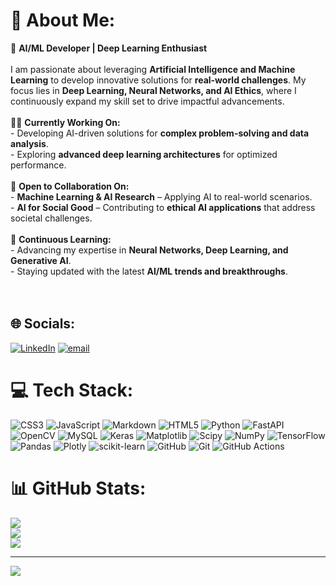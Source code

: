 # 💫 About Me:
 🚀 **AI/ML Developer | Deep Learning Enthusiast**  <br><br>I am passionate about leveraging **Artificial Intelligence and Machine Learning** to develop innovative solutions for **real-world challenges**. My focus lies in **Deep Learning, Neural Networks, and AI Ethics**, where I continuously expand my skill set to drive impactful advancements.  <br><br>👨‍💻 **Currently Working On:**  <br>- Developing AI-driven solutions for **complex problem-solving and data analysis**.  <br>- Exploring **advanced deep learning architectures** for optimized performance.  <br><br>🤝 **Open to Collaboration On:**  <br>- **Machine Learning & AI Research** – Applying AI to real-world scenarios.  <br>- **AI for Social Good** – Contributing to **ethical AI applications** that address societal challenges.  <br><br>🌱 **Continuous Learning:**  <br>- Advancing my expertise in **Neural Networks, Deep Learning, and Generative AI**.  <br>- Staying updated with the latest **AI/ML trends and breakthroughs**.  <br><br><br>


## 🌐 Socials:
[![LinkedIn](https://img.shields.io/badge/LinkedIn-%230077B5.svg?logo=linkedin&logoColor=white)](https://linkedin.com/in/syed-atif-ali-563628330/) [![email](https://img.shields.io/badge/Email-D14836?logo=gmail&logoColor=white)](mailto:atifalisyed193@gmail.com) 

# 💻 Tech Stack:
![CSS3](https://img.shields.io/badge/css3-%231572B6.svg?style=for-the-badge&logo=css3&logoColor=white) ![JavaScript](https://img.shields.io/badge/javascript-%23323330.svg?style=for-the-badge&logo=javascript&logoColor=%23F7DF1E) ![Markdown](https://img.shields.io/badge/markdown-%23000000.svg?style=for-the-badge&logo=markdown&logoColor=white) ![HTML5](https://img.shields.io/badge/html5-%23E34F26.svg?style=for-the-badge&logo=html5&logoColor=white) ![Python](https://img.shields.io/badge/python-3670A0?style=for-the-badge&logo=python&logoColor=ffdd54) ![FastAPI](https://img.shields.io/badge/FastAPI-005571?style=for-the-badge&logo=fastapi) ![OpenCV](https://img.shields.io/badge/opencv-%23white.svg?style=for-the-badge&logo=opencv&logoColor=white) ![MySQL](https://img.shields.io/badge/mysql-4479A1.svg?style=for-the-badge&logo=mysql&logoColor=white) ![Keras](https://img.shields.io/badge/Keras-%23D00000.svg?style=for-the-badge&logo=Keras&logoColor=white) ![Matplotlib](https://img.shields.io/badge/Matplotlib-%23ffffff.svg?style=for-the-badge&logo=Matplotlib&logoColor=black) ![Scipy](https://img.shields.io/badge/SciPy-%230C55A5.svg?style=for-the-badge&logo=scipy&logoColor=%white) ![NumPy](https://img.shields.io/badge/numpy-%23013243.svg?style=for-the-badge&logo=numpy&logoColor=white) ![TensorFlow](https://img.shields.io/badge/TensorFlow-%23FF6F00.svg?style=for-the-badge&logo=TensorFlow&logoColor=white) ![Pandas](https://img.shields.io/badge/pandas-%23150458.svg?style=for-the-badge&logo=pandas&logoColor=white) ![Plotly](https://img.shields.io/badge/Plotly-%233F4F75.svg?style=for-the-badge&logo=plotly&logoColor=white) ![scikit-learn](https://img.shields.io/badge/scikit--learn-%23F7931E.svg?style=for-the-badge&logo=scikit-learn&logoColor=white) ![GitHub](https://img.shields.io/badge/github-%23121011.svg?style=for-the-badge&logo=github&logoColor=white) ![Git](https://img.shields.io/badge/git-%23F05033.svg?style=for-the-badge&logo=git&logoColor=white) ![GitHub Actions](https://img.shields.io/badge/github%20actions-%232671E5.svg?style=for-the-badge&logo=githubactions&logoColor=white)
# 📊 GitHub Stats:
![](https://github-readme-stats.vercel.app/api?username=SyedAtifAli797&theme=dark&hide_border=false&include_all_commits=false&count_private=false)<br/>
![](https://github-readme-streak-stats.herokuapp.com/?user=SyedAtifAli797&theme=dark&hide_border=false)<br/>
![](https://github-readme-stats.vercel.app/api/top-langs/?username=SyedAtifAli797&theme=dark&hide_border=false&include_all_commits=false&count_private=false&layout=compact)

---
[![](https://visitcount.itsvg.in/api?id=SyedAtifAli797&icon=0&color=0)](https://visitcount.itsvg.in)

<!-- Proudly created with GPRM ( https://gprm.itsvg.in ) -->
